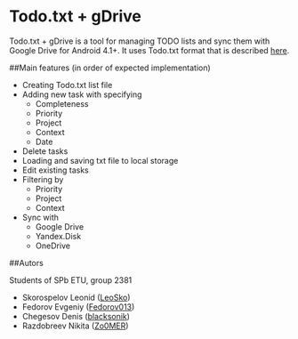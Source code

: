 # Todo.txt + gDrive
Todo.txt + gDrive is a tool for managing TODO lists and sync them with Google Drive for Android 4.1+. It uses Todo.txt format that is described [here](https://github.com/ginatrapani/todo.txt-cli/wiki/The-Todo.txt-Format).

##Main features
(in order of expected implementation)
* Creating Todo.txt list file
* Adding new task with specifying
  * Completeness
  * Priority
  * Project
  * Context
  * Date
* Delete tasks
* Loading and saving txt file to local storage
* Edit existing tasks
* Filtering by
  * Priority
  * Project
  * Context
* Sync with
  * Google Drive
  * Yandex.Disk
  * OneDrive

##Autors

Students of SPb ETU, group 2381
- Skorospelov Leonid ([LeoSko](https://github.com/LeoSko))
- Fedorov Evgeniy ([Fedorov013](https://github.com/Fedorov013))
- Chegesov Denis ([blacksonik](https://github.com/blacksonik))
- Razdobreev Nikita ([Zo0MER](https://github.com/Zo0MER))
